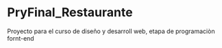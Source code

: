 # PryFinal_Restaurante
Proyecto para el curso de diseño y desarroll web, etapa de programaciòn fornt-end
